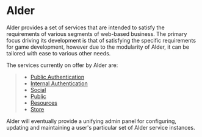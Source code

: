 # Alder

Alder provides a set of services that are intended to satisfy the requirements of various segments of web-based business. The primary focus driving its development is that of satisfying the specific requirements for game development, however due to the modularity of Alder, it can be tailored with ease to various other needs.

The services currently on offer by Alder are:
> * [Public Authentication](https://github.com/RegrowthStudios/Alder/wiki/Public-Authentication)
> * [Internal Authentication](https://github.com/RegrowthStudios/Alder/wiki/Internal-Authentication)
> * [Social](https://github.com/RegrowthStudios/Alder/wiki/Social)
> * [Public](https://github.com/RegrowthStudios/Alder/wiki/Public)
> * [Resources](https://github.com/RegrowthStudios/Alder/wiki/Resources)
> * [Store](https://github.com/RegrowthStudios/Alder/wiki/Store)

Alder will eventually provide a unifying admin panel for configuring, updating and maintaining a user's particular set of Alder service instances.
